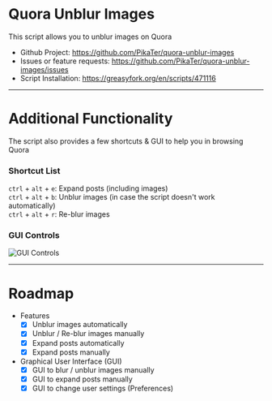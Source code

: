 # Quora Unblur Images
This script allows you to unblur images on Quora  

- Github Project: https://github.com/PikaTer/quora-unblur-images
- Issues or feature requests: https://github.com/PikaTer/quora-unblur-images/issues
- Script Installation: https://greasyfork.org/en/scripts/471116

***

# Additional Functionality
The script also provides a few shortcuts & GUI to help you in browsing Quora

### Shortcut List
`ctrl` + `alt` + `e`: Expand posts (including images)  
`ctrl` + `alt` + `b`: Unblur images (in case the script doesn't work automatically)  
`ctrl` + `alt` + `r`: Re-blur images

### GUI Controls
![GUI Controls](https://i.postimg.cc/2yTBFjGS/gui-demo.gifD)

***

# Roadmap
- Features
    - [X] Unblur images automatically
    - [X] Unblur / Re-blur images manually
    - [X] Expand posts automatically
    - [X] Expand posts manually

- Graphical User Interface (GUI)
    - [X] GUI to blur / unblur images manually
    - [X] GUI to expand posts manually
    - [X] GUI to change user settings (Preferences)
